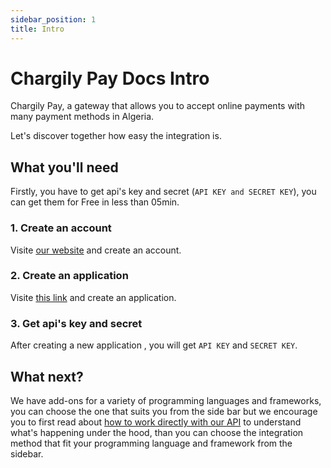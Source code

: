 ```yaml
---
sidebar_position: 1
title: Intro
---
```


# Chargily Pay Docs Intro

Chargily Pay, a gateway that allows you to accept online payments with many payment methods in Algeria.

Let's discover together how easy the integration is.

## What you'll need
Firstly, you have to get api's key and secret (`API KEY and SECRET KEY`), you can get them for Free in less than 05min.

### 1. Create an account
Visite [our website](https://pay.chargily.com/register "our website") and create an account.

### 2. Create an application
Visite [this link](https://pay.chargily.com/secure/admin/epay-api "this link") and create an application.

### 3. Get api's key and secret
After creating a new application , you will get `API KEY` and `SECRET KEY`.

## What next?
We have add-ons for a variety of programming languages and frameworks, you can choose the one that suits you from the side bar but we encourage you to first read about [how to work directly with our API](/docs/pay-api "how to work directly with our API") to understand what's happening under the hood, than you can choose the integration method that fit your programming language and framework from the sidebar.